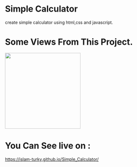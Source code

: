 # Simple Calculator
create simple calculator using html,css and javascript.
# Some Views From This Project.
<div>
<image src="https://github.com/Islam-Turky/Simple_Calculator/blob/d9e5d27a6522f959c042d98e23654323fce61a8c/calc.gif" width="250px"/>
</div>
  
# You Can See live on : 
https://islam-turky.github.io/Simple_Calculator/
